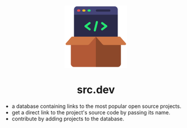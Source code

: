 <p align="center">
  <img src="./src/static/media/logo.png" alt="Logo" height=170>
</p>
<h1 align="center">src.dev</h1>

<p align="center">

- a database containing links to the most popular open source projects.
- get a direct link to the project's source code by passing its name.
- contribute by adding projects to the database.
